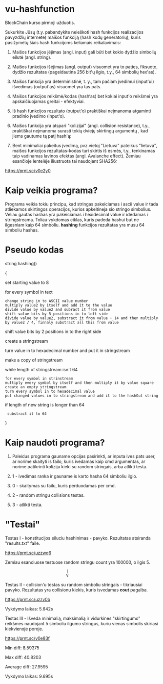 # vu-hashfunction

BlockChain kurso pirmoji užduotis.

Sukurkite Jūsų (t.y. pabandykite neieškoti hash funkcijos realizacijos pavyzdžių internete) maišos funkciją (hash kodų generatorių), kuris
pasižymėtų šiais hash funkcijoms keliamais reikalavimais:

1. Maišos funkcijos įėjimas (angl. input) gali būti bet kokio dydžio simbolių eilutė (angl. string).

2. Maišos funkcijos išėjimas (angl. output) visuomet yra to paties, fiksuoto, dydžio rezultatas (pageidautina 256 bit'ų ilgio, t.y., 64 simbolių
hex'as).

3. Maišos funkcija yra deterministinė, t. y., tam pačiam įvedimui (input'ui) išvedimas (output'as) visuomet yra tas pats.

4. Maišos funkcijos reikšmė/kodas (hash‘as) bet kokiai input'o reikšmei yra apskaičiuojamas greitai - efektyviai.

5. Iš hash funkcijos rezultato (output'o) praktiškai neįmanoma atgaminti pradinio įvedimo (input'o).

6. Maišos funkcija yra atspari "kolizijai" (angl. collision resistance), t.y., praktiškai neįmanoma surasti tokių dviejų skirtingų argumentų
, kad jiems gautume tą patį hash'ą:

7. Bent minimaliai pakeitus įvedimą, pvz.vietoj "Lietuva" pateikus "lietuva", maišos funkcijos rezultatas-kodas turi skirtis iš esmės, t.y.,
tenkinamas taip vadinamas lavinos efektas (angl. Avalanche effect). Žemiau esančioje lentelėje iliustruota tai naudojant SHA256:

https://prnt.sc/v0e2y0

# Kaip veikia programa?

Programa veikia tokiu principu, kad stringas pakeiciamas i ascii value ir tada atliekamos skirtingos operacijos, kurios apkeitineja sio stringo simbolius. Veliau gautas hashas yra pakeiciamas i hexidecimal value ir idedamas i stringstreama. Toliau vykdomas ciklas, kuris padeda hashui but ne ilgesniam kaip 64 simboliu. **hashing** funkcijos rezultatas yra musu 64 simboliu hashas.

# Pseudo kodas

string hashing() 

{

set starting value to 8

for every symbol in text

    change string in to ASCII value number
    multiply value2 by itself and add it to the value
    divide value by value2 and subract it from value
    shift value bits by 5 positions in to left side
    divide value by value2, substract it from value + 14 and then multiply by value2 / 4, finnaly substract all this from value
    
shift value bits by 2 positions in to the right side

create a stringstream

turn value in to hexadecimal number and put it in stringstream

make a copy of stringstream

while length of stringstream isn't 64

    for every symbol in strinstream
    multiply every symbol by itself and then multiply it by value square
    create an empty stringstream
    turn every symbol in to hexadecimal value
    put changed values in to stringstream and add it to the hashOut string
    
  if length of new string is longer than 64
  
     substract it to 64
    
}
# Kaip naudoti programa?

1. Paleidus programa gauname opcijas pasirinkti, ar inputa ives pats user, ar norime skaityti is failo, kuris ivedamas kaip cmd argumentas, ar norime patikrinti koliziju kieki su random stringais, arba atlikti testa.

2. 1 - ivedimas ranka ir gauname is karto hasha 64 simboliu ilgio.

3. 0 - skaitymas su failu, kuris perduodamas per cmd.

4. 2 - random stringu collisions testas.

5. 3 - atlikti testa.

# "Testai"

Testas I - konstitucijos eiluciu hashinimas - pavyko. Rezultatas atsiranda "results.txt" faile.

https://prnt.sc/uzzwq6

Zemiau esanciuose testuose random stringu count yra 100000, o ilgis 5.

                                |
                                V
                 
Testas II - collision'u testas su random simboliu stringais - tikriausiai pavyko. Rezultatas yra collisionu kiekis, kuris isvedamas **cout** pagalba.

https://prnt.sc/uzzy0b 

Vykdymo laikas: 5.642s

Testas III - Išveda minimalią, maksimalią ir vidurkines "skirtingumo" reikšmes naudojant 5 simboliu ilgumo stringus, kuriu vienas simbolis skiriasi kiekvienoje poroje.

https://prnt.sc/v0e83f

Min diff: 8.59375

Max diff: 40.8203

Average diff: 27.9595

Vykdymo laikas: 9.695s
